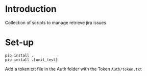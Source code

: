 # Introduction
Collection of scripts to manage retrieve jira issues


# Set-up

    pip install .
    pip install .[unit_test]

Add a token.txt file in the Auth folder with the Token `Auth/token.txt`
